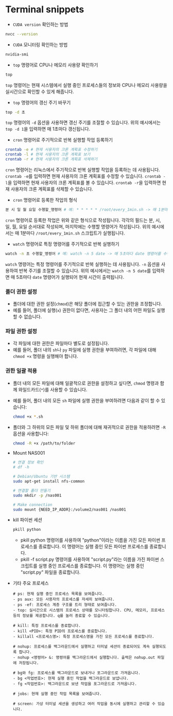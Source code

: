 # Terminal snippets
- `CUDA version` 확인하는 방법
```bash
nvcc --version
```

- `CUDA` 모니터링 확인하는 방법
```bash
nvidia-smi
```

- `top` 명령어로 CPU나 메모리 사용량 확인하기
```bash
top
```
`top` 명령어는 현재 시스템에서 실행 중인 프로세스들의 정보와 CPU나 메모리 사용량을 실시간으로 확인할 수 있게 해줍니다.

- `top` 명령어의 갱신 주기 바꾸기
```bash
top -d 초
```
`top` 명령어의 `-d` 옵션을 사용하면 갱신 주기를 조절할 수 있습니다. 위의 예시에서는 `top -d 1`을 입력하면 매 1초마다 갱신됩니다.

- `cron` 명령어로 주기적으로 반복 실행할 작업 등록하기
```bash
crontab -e # 현재 사용자의 크론 계획표 수정하기
crontab -l # 현재 사용자의 크론 계획표 보기
crontab -r # 현재 사용자의 크론 계획표 삭제하기
```
`cron` 명령어는 리눅스에서 주기적으로 반복 실행할 작업을 등록하는 데 사용됩니다. `crontab -e`를 입력하면 현재 사용자의 크론 계획표를 수정할 수 있습니다. `crontab -l`을 입력하면 현재 사용자의 크론 계획표를 볼 수 있습니다. `crontab -r`을 입력하면 현재 사용자의 크론 계획표를 삭제할 수 있습니다.

- `cron` 명령어로 등록한 작업의 형식
```bash
분 시 일 월 요일 수행할_명령어 # 예: * * * * * /root/every_1min.sh -> 매 1분마다 /root/every_1min.sh 를 수행
```
`cron` 명령어로 등록한 작업은 위와 같은 형식으로 작성됩니다. 각각의 필드는 분, 시, 일, 월, 요일 순서대로 작성되며, 마지막에는 수행할 명령어가 작성됩니다. 위의 예시에서는 매 1분마다 `/root/every_1min.sh` 스크립트가 실행됩니다.

- `watch` 명령어로 특정 명령어를 주기적으로 반복 실행하기
```bash
watch -n 초 수행할_명령어 # 예: watch -n 5 date -> 매 5초마다 date 명령어를 수행하여 현재 시간을 출력함.
```
`watch` 명령어는 특정 명령어를 주기적으로 반복 실행하는 데 사용됩니다. `-n` 옵션을 사용하여 반복 주기를 조절할 수 있습니다. 위의 예시에서는 `watch -n 5 date`를 입력하면 매 5초마다 `date` 명령어가 실행되어 현재 시간이 출력됩니다.

### 폴더 권한 설정
- 폴더에 대한 권한 설정(`chmod`)은 해당 폴더에 접근할 수 있는 권한을 조정합니다.
- 예를 들어, 폴더에 실행(`x`) 권한이 없다면, 사용자는 그 폴더 내의 어떤 파일도 실행할 수 없습니다.

### 파일 권한 설정
- 각 파일에 대한 권한은 파일마다 별도로 설정됩니다.
- 예를 들어, 폴더 내의 `sh`나 `py` 파일에 실행 권한을 부여하려면, 각 파일에 대해 `chmod +x` 명령을 실행해야 합니다.

### 권한 일괄 적용
- 폴더 내의 모든 파일에 대해 일괄적으로 권한을 설정하고 싶다면, `chmod` 명령과 함께 와일드카드(`*`)를 사용할 수 있습니다.
- 예를 들어, 폴더 내의 모든 `sh` 파일에 실행 권한을 부여하려면 다음과 같이 할 수 있습니다:
  ```bash
  chmod +x *.sh
  ```
- 폴더와 그 하위의 모든 파일 및 하위 폴더에 대해 재귀적으로 권한을 적용하려면 `-R` 옵션을 사용합니다:
  ```bash
  chmod -R +x /path/to/folder
  ```

- Mount NAS001
  ```bash
  # 연결 정보 확인
  # df -h

  # Debian/Ubuntu 기반 시스템
  sudo apt-get install nfs-common

  # 연결할 폴더 만들기
  sudo mkdir -p /nas001

  # Make connection
  sudo mount {NEED_IP_ADDR}:/volume2/nas001 /nas001
  ```

- kill 파이썬 세션
  ```bash
  pkill python
  ```
  - pkill python 명령어를 사용하여 "python"이라는 이름을 가진 모든 파이썬 프로세스를 종료합니다. 이 명령어는 실행 중인 모든 파이썬 프로세스를 종료합니다.
  - pkill -f script.py 명령어를 사용하여 "script.py"라는 이름을 가진 파이썬 스크립트를 실행 중인 프로세스를 종료합니다. 이 명령어는 실행 중인 "script.py" 파일을 종료합니다.

- 기타 주요 프로세스
  ```
  # ps: 현재 실행 중인 프로세스 목록을 보여줍니다.
  - ps aux: 모든 사용자의 프로세스를 자세히 보여줍니다.
  - ps -ef: 프로세스 계층 구조를 트리 형태로 보여줍니다.
  - top: 실시간으로 시스템의 프로세스 상태를 모니터링합니다. CPU, 메모리, 프로세스 등의 정보를 제공합니다. q를 눌러 종료할 수 있습니다.

  # kill: 특정 프로세스를 종료합니다.
  - kill <PID>: 특정 PID의 프로세스를 종료합니다.
  - killall <프로세스명>: 특정 프로세스명을 가진 모든 프로세스를 종료합니다.

  # nohup: 프로세스를 백그라운드에서 실행하고 터미널 세션이 종료되어도 계속 실행되도록 합니다.
  - nohup <명령어> &: 명령어를 백그라운드에서 실행합니다. 출력은 nohup.out 파일에 저장됩니다.

  # bg와 fg: 프로세스를 백그라운드로 보내거나 포그라운드로 가져옵니다.
  - bg <작업번호>: 현재 실행 중인 작업을 백그라운드로 보냅니다.
  - fg <작업번호>: 백그라운드로 보낸 작업을 포그라운드로 가져옵니다.

  # jobs: 현재 실행 중인 작업 목록을 보여줍니다.

  # screen: 가상 터미널 세션을 생성하고 여러 작업을 동시에 실행하고 관리할 수 있습니다.
